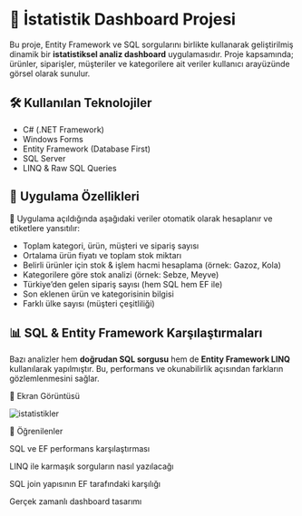 # 🧮 İstatistik Dashboard Projesi

Bu proje, Entity Framework ve SQL sorgularını birlikte kullanarak geliştirilmiş dinamik bir **istatistiksel analiz dashboard** uygulamasıdır. Proje kapsamında; ürünler, siparişler, müşteriler ve kategorilere ait veriler kullanıcı arayüzünde görsel olarak sunulur.

## 🛠️ Kullanılan Teknolojiler

- C# (.NET Framework)
- Windows Forms
- Entity Framework (Database First)
- SQL Server
- LINQ & Raw SQL Queries

## 🎯 Uygulama Özellikleri

📌 Uygulama açıldığında aşağıdaki veriler otomatik olarak hesaplanır ve etiketlere yansıtılır:

- Toplam kategori, ürün, müşteri ve sipariş sayısı
- Ortalama ürün fiyatı ve toplam stok miktarı
- Belirli ürünler için stok & işlem hacmi hesaplama (örnek: Gazoz, Kola)
- Kategorilere göre stok analizi (örnek: Sebze, Meyve)
- Türkiye’den gelen sipariş sayısı (hem SQL hem EF ile)
- Son eklenen ürün ve kategorisinin bilgisi
- Farklı ülke sayısı (müşteri çeşitliliği)

## 📊 SQL & Entity Framework Karşılaştırmaları

Bazı analizler hem **doğrudan SQL sorgusu** hem de **Entity Framework LINQ** kullanılarak yapılmıştır. Bu, performans ve okunabilirlik açısından farkların gözlemlenmesini sağlar.

📸 Ekran Görüntüsü

![istatistikler](https://github.com/user-attachments/assets/fb8235b0-dd45-4c03-87e8-abe2e3784833)


🧪 Öğrenilenler

SQL ve EF performans karşılaştırması

LINQ ile karmaşık sorguların nasıl yazılacağı

SQL join yapısının EF tarafındaki karşılığı

Gerçek zamanlı dashboard tasarımı
